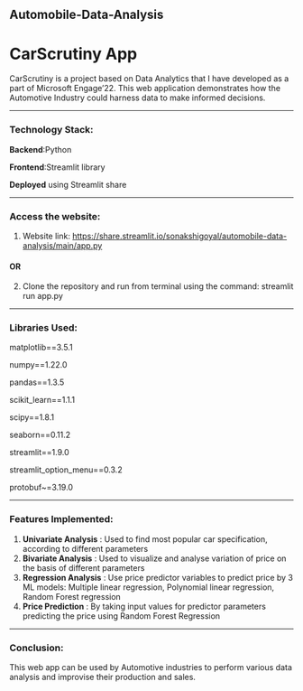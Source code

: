 ## Automobile-Data-Analysis

# CarScrutiny App
CarScrutiny is a project based on Data Analytics that I have developed as a part of Microsoft Engage’22. This web application demonstrates how the Automotive Industry could harness data to make informed decisions.
_______________________________________________________________________________________________________________________________________________________________________
### Technology Stack:
**Backend**:Python

**Frontend**:Streamlit library

**Deployed** using Streamlit share
_______________________________________________________________________________________________________________________________________________________________________

### Access the website:
1) Website link: https://share.streamlit.io/sonakshigoyal/automobile-data-analysis/main/app.py
#### OR
2) Clone the repository and run from terminal using the command: streamlit run app.py
_______________________________________________________________________________________________________________________________________________________________________
### Libraries Used:
matplotlib==3.5.1

numpy==1.22.0

pandas==1.3.5

scikit_learn==1.1.1

scipy==1.8.1

seaborn==0.11.2

streamlit==1.9.0

streamlit_option_menu==0.3.2

protobuf~=3.19.0
______________________________________________________________________________________________________________________________________________________________________
### Features Implemented:
1) **Univariate Analysis** : Used to find most popular car specification, according to different parameters
2) **Bivariate Analysis** : Used to visualize and analyse variation of price on the basis of different parameters
3) **Regression Analysis** : Use price predictor variables to predict price by 3 ML models: Multiple linear regression, Polynomial linear regression, Random Forest regression
4) **Price Prediction** : By taking input values for predictor parameters predicting the price using Random Forest Regression
_______________________________________________________________________________________________________________________________________________________________________
### Conclusion:
This web app can be used by Automotive industries to perform various data analysis and improvise their production and sales.

